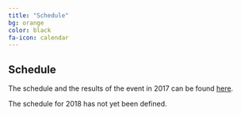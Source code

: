 ```yaml
---
title: "Schedule"
bg: orange
color: black
fa-icon: calendar
---
```


## Schedule

The schedule and the results of the event in 2017 can be found <a href="schedule_2017">here</a>.

The schedule for 2018 has not yet been defined.